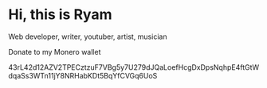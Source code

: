 # Hi, this is Ryam
Web developer, writer, youtuber, artist, musician

Donate to my Monero wallet
<div class="text-xl break-words">
  43rL42d12AZV2TPECztzuF7VBg5y7U279dJQaLoefHcgDxDpsNqhpE4ftGtWdqaSs3WTn11jY8NRHabKDt5BqYfCVGq6UoS
</div>